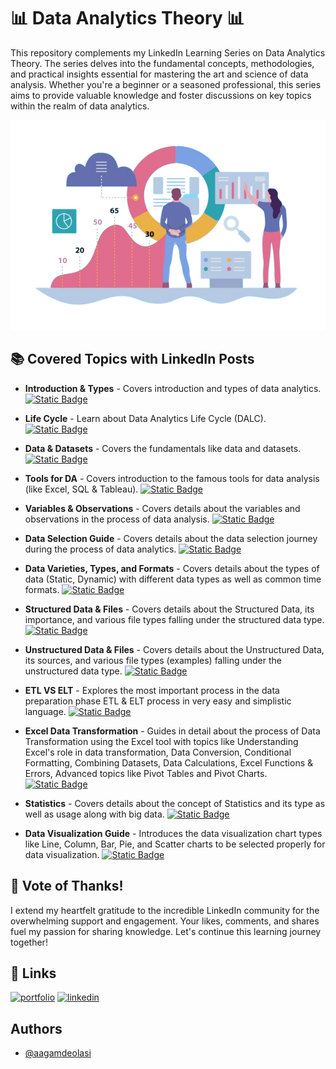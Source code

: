 
# 📊 Data Analytics Theory 📊

This repository complements my LinkedIn Learning Series on Data Analytics Theory. The series delves into the fundamental concepts, methodologies, and practical insights essential for mastering the art and science of data analysis. Whether you're a beginner or a seasoned professional, this series aims to provide valuable knowledge and foster discussions on key topics within the realm of data analytics.


![Data Analytics](https://github.com/aagamdeolasi/Data_Analytics_Theory/blob/main/data%20analytics.png?raw=true)


## 📚 Covered Topics with LinkedIn Posts

- **Introduction & Types** - Covers introduction and types of data analytics. [![Static Badge](https://img.shields.io/badge/LinkedIn_Post-blue)](https://www.linkedin.com/posts/aagam-deolasi_data-analytics-introduction-types-activity-7166657940202930178-woHx?utm_source=share&utm_medium=member_desktop)

- **Life Cycle** - Learn about Data Analytics Life Cycle (DALC). [![Static Badge](https://img.shields.io/badge/LinkedIn_Post-blue)](https://www.linkedin.com/posts/aagam-deolasi_2-data-analytics-data-analytics-life-cycle-activity-7168128169013702656-488C?utm_source=share&utm_medium=member_desktop)

- **Data & Datasets** - Covers the fundamentals like data and datasets. [![Static Badge](https://img.shields.io/badge/LinkedIn_Post-blue)](https://www.linkedin.com/posts/aagam-deolasi_3-data-analytics-data-datasets-activity-7169196665042661376-VQT1?utm_source=share&utm_medium=member_desktop)

- **Tools for DA** - Covers introduction to the famous tools for data analysis (like Excel, SQL & Tableau). [![Static Badge](https://img.shields.io/badge/LinkedIn_Post-blue)](https://www.linkedin.com/posts/aagam-deolasi_4-data-analytics-tools-for-data-analysis-activity-7170289365791756288-ulLo?utm_source=share&utm_medium=member_desktop)

- **Variables & Observations** - Covers details about the variables and observations in the process of data analysis. [![Static Badge](https://img.shields.io/badge/LinkedIn_Post-blue)](https://www.linkedin.com/posts/aagam-deolasi_5-data-analytics-variables-observations-activity-7171014221441224704-ysgm?utm_source=share&utm_medium=member_desktop)

- **Data Selection Guide** - Covers details about the data selection journey during the process of data analytics. [![Static Badge](https://img.shields.io/badge/LinkedIn_Post-blue)](https://www.linkedin.com/posts/aagam-deolasi_6-data-analytics-data-selection-guide-activity-7171751013685690368-5F9j?utm_source=share&utm_medium=member_desktop)

- **Data Varieties, Types, and Formats** - Covers details about the types of data (Static, Dynamic) with different data types as well as common time formats. [![Static Badge](https://img.shields.io/badge/LinkedIn_Post-blue)](https://www.linkedin.com/posts/aagam-deolasi_7-data-analytics-data-varieties-types-activity-7172829374486921216-QyKP?utm_source=share&utm_medium=member_desktop)

- **Structured Data & Files** - Covers details about the Structured Data, its importance, and various file types falling under the structured data type. [![Static Badge](https://img.shields.io/badge/LinkedIn_Post-blue)](https://www.linkedin.com/posts/aagam-deolasi_8-data-analytics-structured-data-files-activity-7173568331046739968-WRI4?utm_source=share&utm_medium=member_desktop)

- **Unstructured Data & Files** - Covers details about the Unstructured Data, its sources, and various file types (examples) falling under the unstructured data type. [![Static Badge](https://img.shields.io/badge/LinkedIn_Post-blue)](https://www.linkedin.com/posts/aagam-deolasi_9-data-analytics-unstructured-data-activity-7174326239824941059-QB7l?utm_source=share&utm_medium=member_desktop)

- **ETL VS ELT** - Explores the most important process in the data preparation phase ETL & ELT process in very easy and simplistic language. [![Static Badge](https://img.shields.io/badge/LinkedIn_Post-blue)](https://www.linkedin.com/posts/aagam-deolasi_10-data-analytics-etl-vs-elt-activity-7175396016085487617-LWCx?utm_source=share&utm_medium=member_desktop)

- **Excel Data Transformation** - Guides in detail about the process of Data Transformation using the Excel tool with topics like Understanding Excel's role in data transformation, Data Conversion, Conditional Formatting, Combining Datasets, Data Calculations, Excel Functions & Errors, Advanced topics like Pivot Tables and Pivot Charts. [![Static Badge](https://img.shields.io/badge/LinkedIn_Post-blue)](https://www.linkedin.com/posts/aagam-deolasi_11-data-analytics-excel-data-transformation-activity-7176178578999394306-Wtyf?utm_source=share&utm_medium=member_desktop)

- **Statistics** - Covers details about the concept of Statistics and its type as well as usage along with big data. [![Static Badge](https://img.shields.io/badge/LinkedIn_Post-blue)](https://www.linkedin.com/posts/aagam-deolasi_12-data-analytics-statistics-activity-7180434659799957504-wP1n?utm_source=share&utm_medium=member_desktop)

- **Data Visualization Guide** - Introduces the data visualization chart types like Line, Column, Bar, Pie, and Scatter charts to be selected properly for data visualization. [![Static Badge](https://img.shields.io/badge/LinkedIn_Post-blue)](https://www.linkedin.com/posts/aagam-deolasi_13-data-analytics-data-visualization-guide-activity-7181167962513453056-h-jb?utm_source=share&utm_medium=member_desktop)

## 🤗 Vote of Thanks!
I extend my heartfelt gratitude to the incredible LinkedIn community for the overwhelming support and engagement. Your likes, comments, and shares fuel my passion for sharing knowledge. Let's continue this learning journey together!


## 🔗 Links
[![portfolio](https://img.shields.io/badge/my_portfolio-000?style=for-the-badge&logo=ko-fi&logoColor=white)](https://aagamdeolasi.github.io/portfolio/)
[![linkedin](https://img.shields.io/badge/linkedin-0A66C2?style=for-the-badge&logo=linkedin&logoColor=white)](https://www.linkedin.com/in/aagam-deolasi)

## Authors
- [@aagamdeolasi](https://github.com/aagamdeolasi/)

